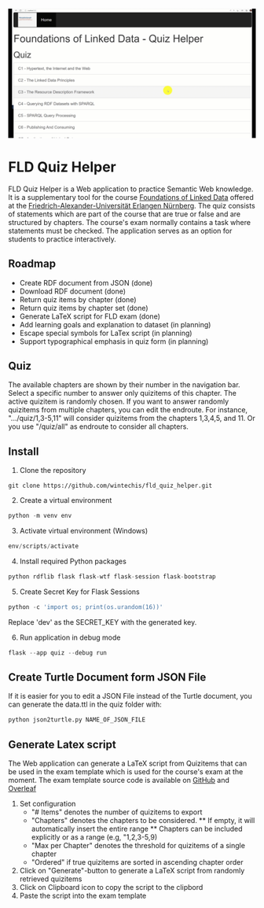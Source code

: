 ![Example](./quiz-helper.gif)

# FLD Quiz Helper

FLD Quiz Helper is a Web application to practice Semantic Web knowledge. It is a supplementary tool for the course [Foundations of Linked Data](https://www.ti.rw.fau.de/courses/foundations-of-linked-data/) offered at the [Friedrich-Alexander-Universität Erlangen Nürnberg](https://www.fau.de). The quiz consists of statements which are part of the course that are true or false and are structured by chapters. The course's exam normally contains a task where statements must be checked. The application serves as an option for students to practice interactively.

## Roadmap
* Create RDF document from JSON (done)
* Download RDF document (done)
* Return quiz items by chapter (done)
* Return quiz items by chapter set (done)
* Generate LaTeX script for FLD exam (done)
* Add learning goals and explanation to dataset (in planning)
* Escape special symbols for LaTex script (in planning)
* Support typographical emphasis in quiz form (in planning)

## Quiz
The available chapters are shown by their number in the navigation bar. Select a specific number to answer only quizitems of this chapter. The active quizitem is randomly chosen.
If you want to answer randomly quizitems from multiple chapters, you can edit the endroute. For instance, ".../quiz/1,3-5,11" will consider quizitems from the chapters 1,3,4,5, and 11. Or you use "/quiz/all" as endroute to consider all chapters.


## Install

1. Clone the repository
```
git clone https://github.com/wintechis/fld_quiz_helper.git
```

2. Create a virtual environment
```python
python -m venv env
```

3. Activate virtual environment (Windows)
```python
env/scripts/activate
```

4. Install required Python packages
```python
python rdflib flask flask-wtf flask-session flask-bootstrap
```

5. Create Secret Key for Flask Sessions
```python
python -c 'import os; print(os.urandom(16))'
```
Replace 'dev' as the SECRET_KEY with the generated key.

6. Run application in debug mode
```python
flask --app quiz --debug run
```

## Create Turtle Document form JSON File
If it is easier for you to edit a JSON File instead of the Turtle document, you can generate the data.ttl in the quiz folder with:
```python
python json2turtle.py NAME_OF_JSON_FILE
``` 

## Generate Latex script
The Web application can generate a LaTeX script from Quizitems that can be used in the exam template which is used for the course's exam at the moment. The exam template source code is available on [GitHub](https://github.com/wintechis/LaTeX-Exam-Template) and [Overleaf](https://www.overleaf.com/latex/templates/exam-template/tvmcvkrhgqzx)

1. Set configuration
   * "# Items" denotes the number of quizitems to export
   * "Chapters" denotes the chapters to be considered.
   ** If empty, it will automatically insert the entire range
   ** Chapters can be included explicitly or as a range (e.g, "1,2,3-5,9)
   * "Max per Chapter" denotes the threshold for quizitems of a single chapter
   * "Ordered" if true quizitems are sorted in ascending chapter order
2. Click on "Generate"-button to generate a LaTeX script from randomly retrieved quizitems
3. Click on Clipboard icon to copy the script to the clipbord
4. Paste the script into the exam template

